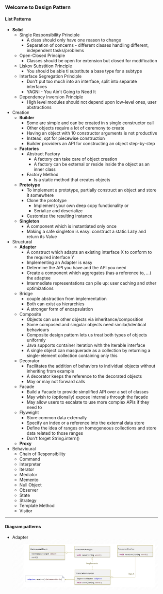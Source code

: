 ### Welcome to Design Pattern

#### List Patterns
- **Solid**
  - Single Responsibility Principle
    - A class should only have one reason to change
    - Separation of concerns - different classes handling different, independent tasks/problems
  - Open-Closed Principle
    - Classes should be open for extension but closed for modification
  - Liskov Substition Principle
    - You should be able ti substitute a base type for a subtype
  - Interface Segregation Principle
    - Don't put too much into an interface, split into separate interfaces
    - YAGNI - You Ain't Going to Need It
  - Dependency Inversion Principle
    - High level modules should not depend upon low-level ones, user abstractions
- Creation
  - **Builder**
    - Some  are simple and can be created in s single constructor call
    - Other objects require a lot of ceremony to create
    - Having an object with 10 constructor arguments is not productive
    - Instead, opt for piecewise construction
    - Builder providers an API for constructing an object step-by-step
  - **Factories**
    - Abstract Factory
      - A factory can take care of object creation
      - A factory can be external or reside inside the object as an inner class
    - Factory Method
      - Is a static method that creates objects
  - **Prototype**
    - To implement a prototype, partially construct an object and store it somewhere
    - Clone the prototype
      - Implement your own deep copy functionality or
      - Serialize and deserialize
    - Customize the resulting instance
  - **Singleton**
    - A component which is instantiated only once
    - Making a safe singleton is easy: construct a static Lazy<T> and return its Value
- Structural
  - **Adapter**
    - A construct which adapts an existing interface X to conform to the required interface Y
    - Implementing an Adapter is easy
    - Determine the API you have and the API you need
    - Create a component which aggregates (has a reference to, ...) the adaptee
    - Intermediate representations can pile up: user caching and other optimizations
  - Bridge
    - couple abstraction from implementation
    - Both can exist as hierarchies
    - A stronger form of encapsulation
  - Composite
    - Objects can use other objects via inheritance/composition
    - Some composed and singular objects need similar/identical behaviours
    - Composite design pattern lets us treat both types of objects uniformly
    - Java supports container iteration with the Iterable<T> interface
    - A single object can masquerade as a collection by returning a single-element
      collection containing only this
  - Decorator
    - Facilitates the addition of behaviors to individual objects without inheriting from example
    - A decorator keeps the reference to the decorated objects
    - May or may not forward calls
  - Facade
    - Build a Facade to provide simplified API over a set of classes
    - May wish to (optionally) expose internals through the facade
    - May allow users to escalate to use more complex APIs if they need to
  - Flyweight
    - Store common data externally
    - Specify an index or a reference into the external data store
    - Define the idea of ranges on homogeneous collections and store 
      data related to those ranges
    - Don't forget String.intern()
  - **Proxy**
- Behavioural
  - Chain of Responsibility
  - Command
  - Interpreter
  - Iterator
  - Mediator
  - Memento
  - Null Object
  - Observer
  - State
  - Strategy
  - Template Method
  - Visitor

-----------------------------------------------------------------------
#### Diagram patterns
- Adapter
![adapter.png](adapter.png)